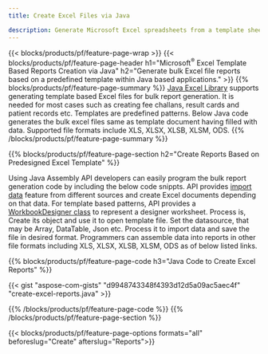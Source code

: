 ```yaml
---
title: Create Excel Files via Java

description: Generate Microsoft Excel spreadsheets from a template sheet using Java spreadsheet library
---
```


{{< blocks/products/pf/feature-page-wrap >}}
{{< blocks/products/pf/feature-page-header h1="Microsoft<sup>&reg;</sup> Excel Template Based Reports Creation via Java" h2="Generate bulk Excel file reports based on a predefined template within Java based applications." >}}
{{% blocks/products/pf/feature-page-summary %}}
[Java Excel Library](/cells/java/) supports generating template based Excel files for bulk report generation. It is needed for most cases such as creating fee challans, result cards and patient records etc. Templates are predefined patterns. Below Java code generates the bulk excel files same as template document having filled with data. Supported file formats include XLS, XLSX, XLSB, XLSM, ODS.
{{% /blocks/products/pf/feature-page-summary  %}}

{{% blocks/products/pf/feature-page-section  h2="Create Reports Based on Predesigned Excel Template" %}}

Using Java Assembly API developers can easily program the bulk report generation code by including the below code snippts. API provides [import data](https://docs.aspose.com/cells/java/import-and-export-data/) feature from different sources and create Excel documents depending on that data. For template based patterns, API provides a [WorkbookDesigner class](https://reference.aspose.com/cells/java/com.aspose.cells/WorkbookDesigner) to represent a designer worksheet. Process is, Create its object and use it to open template file. Set the datasource, that may be Array, DataTable, Json etc. Process it to import data and save the file in desired format. Programmers can assemble data into reports in other file formats including XLS, XLSX, XLSB, XLSM, ODS as of below listed links.



{{% blocks/products/pf/feature-page-code h3="Java Code to Create Excel Reports" %}}

{{< gist "aspose-com-gists" "d9948743348f4393d12d5a09ac5aec4f" "create-excel-reports.java" >}}

{{% /blocks/products/pf/feature-page-code  %}}
{{% /blocks/products/pf/feature-page-section %}}

{{< blocks/products/pf/feature-page-options formats="all" beforeslug="Create" afterslug="Reports">}}
